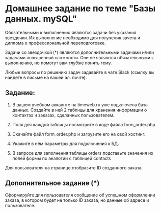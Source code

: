 # Домашнее задание по теме "Базы данных. mySQL"

Обязательными к выполнению являются задачи без указания звездочки. Их выполнение необходимо для получения зачета и диплома о профессиональной переподготовке.

Задачи со звездочкой (*) являются дополнительными задачами и/или задачами повышенной сложности. Они не являются обязательными к выполнению, но помогут вам глубже понять тему.

Любые вопросы по решению задач задавайте в чате Slack (ссылку вы найдете в письме на вашей эл. почте).

## Задание:

1. В вашем учебном аккаунте на timeweb.ru уже подключена база данных. 
Создайте в ней 2 таблицы для хранения информации о контактах и заказах, сделанных пользователем.

2. Поля для каждой таблицы посмотрите в коде файла form_order.php.

3. Скачайте файл form_order.php и загрузите его на свой хостинг.
4. Укажите в нём параметры для подключения к БД.
5. В запросе для заполнения таблицы orders подставьте значения из полей формы по аналогии с таблицей contacts

Для пользователя на странице отобразите ID созданного заказа.

## Дополнительное задание (*)
Сформируйте для пользователя сообщение об успешном оформлении заказа, в котором будет не только ID заказа, но данные об адресе и пользователе.

